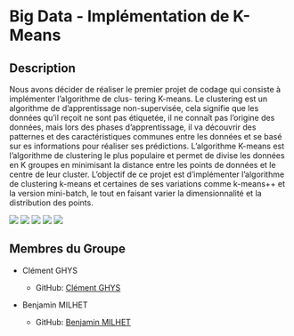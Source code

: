 # Big Data - Implémentation de K-Means

## Description
Nous avons décider de réaliser le premier projet de codage qui consiste à implémenter l’algorithme de clus- tering K-means. Le clustering est un algorithme de d’apprentissage non-supervisée, cela signifie que les données qu’il reçoit ne sont pas étiquetée, il ne connaît pas l’origine des données, mais lors des phases d’apprentissage, il va découvrir des patternes et des caractéristiques communes entre les données et se basé sur es informations pour réaliser ses prédictions. L’algorithme K-means est l’algorithme de clustering le plus populaire et permet de divise les données en K groupes en minimisant la distance entre les points de données et le centre de leur cluster. L’objectif de ce projet est d’implémenter l’algorithme de clustering k-means et certaines de ses variations comme k-means++ et la version mini-batch, le tout en faisant varier la dimensionnalité et la distribution des points.

<img src="https://img.shields.io/badge/Python-FFD43B?style=for-the-badge&logo=python&logoColor=blue" /> <img src="https://img.shields.io/badge/Jupyter-F37626.svg?&style=for-the-badge&logo=Jupyter&logoColor=white" /> <img src="https://img.shields.io/badge/Numpy-777BB4?style=for-the-badge&logo=numpy&logoColor=white" /> <img src="https://img.shields.io/badge/Pandas-2C2D72?style=for-the-badge&logo=pandas&logoColor=white" /> <img src="https://img.shields.io/badge/scikit_learn-F7931E?style=for-the-badge&logo=scikit-learn&logoColor=white" />

## Membres du Groupe
- Clément GHYS
  - GitHub: [Clément GHYS](https://github.com/clement-gh)

- Benjamin MILHET
  - GitHub: [Benjamin MILHET](https://github.com/benjamin-milhet)
